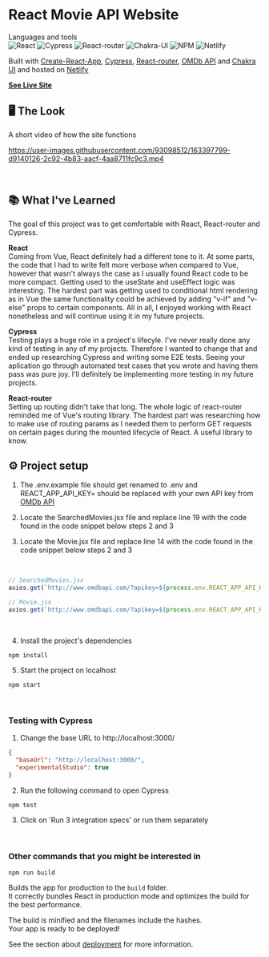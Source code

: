 # React Movie API Website
Languages and tools
<br />
![React](https://img.shields.io/badge/React-20232A?style=for-the-badge&logo=react&logoColor=61DAFB&style=flat)
![Cypress](https://img.shields.io/badge/Cypress-17202C?style=for-the-badge&logo=cypress&logoColor=white&style=flat)
![React-router](https://img.shields.io/badge/React_Router-CA4245?style=for-the-badge&logo=react-router&logoColor=white&style=flat)
![Chakra-UI](https://img.shields.io/badge/Chakra--UI-319795?style=for-the-badge&logo=chakra-ui&logoColor=white&style=flat)
![NPM](https://img.shields.io/badge/NPM-%23000000.svg?style=for-the-badge&logo=npm&logoColor=white&style=flat)
![Netlify](https://img.shields.io/badge/netlify-%23000000.svg?style=for-the-badge&logo=netlify&logoColor=00C7B7&style=flat)

Built with [Create-React-App](https://create-react-app.dev/), [Cypress](https://www.cypress.io/), [React-router](https://reactrouter.com/), [OMDb API](https://www.omdbapi.com/) and [Chakra UI](https://chakra-ui.com/) and hosted on [Netlify](https://www.netlify.com/)

<b>[See Live Site](https://stunning-shortbread-265257.netlify.app/) </b>
<br />

## 🖥 The Look
A short video of how the site functions

https://user-images.githubusercontent.com/93098512/163397799-d9140126-2c92-4b83-aacf-4aa8711fc9c3.mp4

<br />

## 📚 What I've Learned

The goal of this project was to get comfortable with React, React-router and Cypress.

<b>React</b> <br />
Coming from Vue, React definitely had a different tone to it. At some parts, the code that I had to write felt more verbose when compared to Vue, however that wasn't always the case as I usually found React code to be more compact. Getting used to the useState and useEffect logic was interesting. The hardest part was getting used to conditional html rendering as in Vue the same functionality could be achieved by adding "v-if" and "v-else" props to certain components. All in all, I enjoyed working with React nonetheless and will continue using it in my future projects.

<b>Cypress</b> <br />
Testing plays a huge role in a project's lifecyle. I've never really done any kind of testing in any of my projects. Therefore I wanted to change that and ended up researching Cypress and writing some E2E tests. Seeing your aplication go through automated test cases that you wrote and having them pass was pure joy. I'll definitely be implementing more testing in my future projects.

<b>React-router</b> <br />
Setting up routing didn't take that long. The whole logic of react-router reminded me of Vue's routing library. The hardest part was researching how to make use of routing params as I needed them to perform GET requests on certain pages during the mounted lifecycle of React. A useful library to know.
<br />

## ⚙️ Project setup

1. The .env.example file should get renamed to .env and REACT_APP_API_KEY= should be replaced with your own API key from [OMDb API](https://www.omdbapi.com/)

2. Locate the SearchedMovies.jsx file and replace line 19 with the code found in the code snippet below steps 2 and 3
3. Locate the Movie.jsx file and replace line 14 with the code found in the code snippet below steps 2 and 3
<br />

```js
// SearchedMovies.jsx
axios.get(`http://www.omdbapi.com/?apikey=${process.env.REACT_APP_API_KEY}&s=${params.searchTerm}`)

// Movie.jsx
axios.get(`http://www.omdbapi.com/?apikey=${process.env.REACT_APP_API_KEY}&i=${params.searchId}`)
```
<br />

4. Install the project's dependencies
```
npm install
```
5. Start the project on localhost
```
npm start
```
<br />

### Testing with Cypress
1. Change the base URL to http://localhost:3000/
```json
{
  "baseUrl": "http://localhost:3000/",
  "experimentalStudio": true
}

```
2. Run the following command to open Cypress

```
npm test
```

3. Click on 'Run 3 integration specs' or run them separately

<br />

### Other commands that you might be interested in

```
npm run build
```

Builds the app for production to the `build` folder.\
It correctly bundles React in production mode and optimizes the build for the best performance.

The build is minified and the filenames include the hashes.\
Your app is ready to be deployed!

See the section about [deployment](https://facebook.github.io/create-react-app/docs/deployment) for more information.
